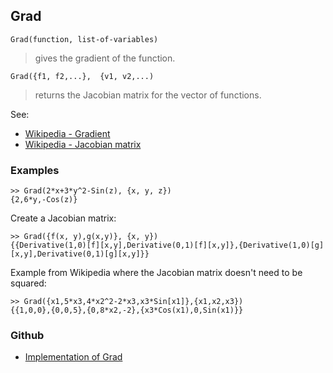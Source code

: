 ## Grad

```
Grad(function, list-of-variables)
```

> gives the gradient of the function.

```
Grad({f1, f2,...},  {v1, v2,...)
```

> returns the Jacobian matrix for the vector of functions.

See:  
* [Wikipedia - Gradient](https://en.wikipedia.org/wiki/Gradient)
* [Wikipedia - Jacobian matrix](https://en.wikipedia.org/wiki/Jacobian_matrix_and_determinant)

### Examples

```
>> Grad(2*x+3*y^2-Sin(z), {x, y, z})
{2,6*y,-Cos(z)}
```

Create a Jacobian matrix:

```
>> Grad({f(x, y),g(x,y)}, {x, y})
{{Derivative(1,0)[f][x,y],Derivative(0,1)[f][x,y]},{Derivative(1,0)[g][x,y],Derivative(0,1)[g][x,y]}}
```

Example from Wikipedia where the Jacobian matrix doesn't need to be squared:

```
>> Grad({x1,5*x3,4*x2^2-2*x3,x3*Sin[x1]},{x1,x2,x3}) 
{{1,0,0},{0,0,5},{0,8*x2,-2},{x3*Cos(x1),0,Sin(x1)}}
```

### Github

* [Implementation of Grad](https://github.com/axkr/symja_android_library/blob/master/symja_android_library/matheclipse-core/src/main/java/org/matheclipse/core/builtin/VectorAnalysisFunctions.java#L185) 
